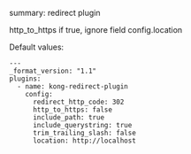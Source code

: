 

summary: redirect plugin

http_to_https if true, ignore field config.location  

Default values:  
```
---
_format_version: "1.1"
plugins:
  - name: kong-redirect-plugin
    config:
      redirect_http_code: 302
      http_to_https: false
      include_path: true
      include_querystring: true
      trim_trailing_slash: false
      location: http://localhost
```

